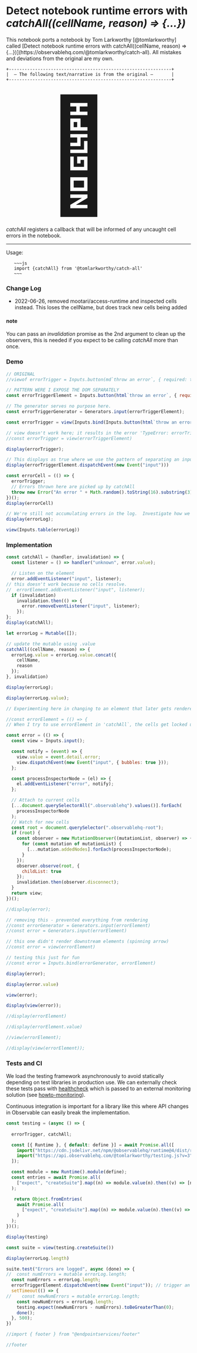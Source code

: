 # Detect notebook runtime errors with *catchAll((cellName, reason) => {...})*


<div class="tip">
This notebook ports a notebook by Tom Larkworthy [@tomlarkworthy] called [Detect notebook runtime errors with catchAll((cellName, reason) => {...})](https://observablehq.com/@tomlarkworthy/catch-all).  All mistakes and deviations from the original are my own.
</div>

```
+--------------------------------------------------------------+
|  — The following text/narrative is from the original —       |
+--------------------------------------------------------------+
```

<span style="font-size: 300px; padding-left: 100px">🚨</span>

<!--
https://observablehq.com/@tomlarkworthy/catch-all
-->


*catchAll* registers a callback that will be informed of any uncaught cell errors in the notebook. 

---
Usage:

```
   ~~~js
   import {catchAll} from '@tomlarkworthy/catch-all'
   ~~~
```

### Change Log

- 2022-06-26, removed mootari/access-runtime and inspected cells instead. This loses the cellName, but does track new cells being added
  

#### note

You can pass an *invalidation* promise as the 2nd argument to clean up the observers, this is needed if you expect to be calling *catchAll* more than once.

### Demo

<!--
// FIGURE OUT HOW TO LINK TO MUTABLE SO THAT ITS VALUE CHANGES
// const errorTriggerEl = Mutable(null);
-->

```js echo
// ORIGINAL
//viewof errorTrigger = Inputs.button(md`throw an error`, { required: true })

// PATTERN WERE I EXPOSE THE DOM SEPARATELY
const errorTriggerElement = Inputs.button(html`throw an error`, { required: true });

// The generator serves no purpose here.
const errorTriggerGenerator = Generators.input(errorTriggerElement);

const errorTrigger = view(Inputs.bind(Inputs.button(html`throw an error`, { required: true }), errorTriggerElement));
```

```js
// view doesn't work here; it results in the error 'TypeError: errorTrigger.dispatchEvent is not a function'
//const errorTrigger = view(errorTriggerElement)
```

```js echo
display(errorTrigger);
```

```js echo
// This displays as true where we use the pattern of separating an input element with DOM from the generator.
display(errorTriggerElement.dispatchEvent(new Event("input")))
```


```js echo
const errorCell = (() => {
  errorTrigger;
  // Errors thrown here are picked up by catchAll
  throw new Error("An error " + Math.random().toString(16).substring(3));
})();
display(errorCell)
```


```js echo
// We're still not accumulating errors in the log.  Investigate how we're setting the mutable.
display(errorLog);
```

```js echo
view(Inputs.table(errorLog))
```



### Implementation

```js echo
const catchAll = (handler, invalidation) => {
  const listener = () => handler("unknown", error.value);

  // Listen on the element
  error.addEventListener("input", listener);
// this doesn't work because no cells resolve.
//  errorElement.addEventListener("input", listener);
  if (invalidation)
    invalidation.then(() => {
      error.removeEventListener("input", listener);
    });
};
display(catchAll);
```

```js echo
let errorLog = Mutable([]);

// update the mutable using .value
catchAll((cellName, reason) => {
  errorLog.value = errorLog.value.concat({
    cellName,
    reason
  });
}, invalidation)
```



```js echo
display(errorLog);
```

```js echo
display(errorLog.value);
```






```js echo
// Experimenting here in changing to an element that later gets rendered as a view of generated.  So far this approach doesn't seem to work because a subsequent call to display(error) doesn't resolve (spinning wheel).

//const errorElement = (() => {
// When I try to use errorElement in 'catchAll`, the cells get locked up and stop rendering.

const error = (() => {
  const view = Inputs.input();

  const notify = (event) => {
    view.value = event.detail.error;
    view.dispatchEvent(new Event("input", { bubbles: true }));
  };

  const processInspectorNode = (el) => {
    el.addEventListener("error", notify);
  };

  // Attach to current cells
  [...document.querySelectorAll(".observablehq").values()].forEach(
    processInspectorNode
  );
  // Watch for new cells
  const root = document.querySelector(".observablehq-root");
  if (root) {
    const observer = new MutationObserver((mutationList, observer) => {
      for (const mutation of mutationList) {
        [...mutation.addedNodes].forEach(processInspectorNode);
      }
    });
    observer.observe(root, {
      childList: true
    });
    invalidation.then(observer.disconnect);
  }
  return view;
})();

//display(error);

// removing this - prevented everything from rendering
//const errorGenerator = Generators.input(errorElement)
//const error = Generators.input(errorElement)

// this one didn't render downstream elements (spinning arrow)
//const error = view(errorElement)

// testing this just for fun
//const error = Inputs.bind(errorGenerator, errorElement)
```

```js echo
display(error);
```

```js echo
display(error.value)
```


```js echo
view(error);
```


```js echo
display(view(error));
```


```js echo
//display(errorElement)
```

```js echo
//display(errorElement.value)
```


```js echo
//view(errorElement);
```


```js echo
//display(view(errorElement));
```




### Tests and CI

We load the testing framework asynchronously to avoid statically depending on test libraries in production use. We can externally check these tests pass with [healthcheck](https://webcode.run/observablehq.com/@endpointservices/healthcheck?target=%40tomlarkworthy%2Fcatch-all&excludes=errorCell&wait=5) which is passed to an external monitoring solution (see [howto-monitoring](https://observablehq.com/@tomlarkworthy/howto-monitoring)).

Continuous integration is important for a library like this where API changes in Observable can easily break the implementation.

```js echo
const testing = (async () => {
  
  errorTrigger, catchAll;

  const [{ Runtime }, { default: define }] = await Promise.all([
    import("https://cdn.jsdelivr.net/npm/@observablehq/runtime@4/dist/runtime.js"),
    import("https://api.observablehq.com/@tomlarkworthy/testing.js?v=3")
  ]);

  const module = new Runtime().module(define);
  const entries = await Promise.all(
    ["expect", "createSuite"].map((n) => module.value(n).then((v) => [n, v]))
  );

   return Object.fromEntries(
    await Promise.all(
      ["expect", "createSuite"].map((n) => module.value(n).then((v) => [n, v]))
    )
  );
})();
```

```js echo
display(testing)
```

```js echo
const suite = view(testing.createSuite())
```

<!---
Investigate MUTABLE and use of .value
--->

```js
display(errorLog.length)
```

```js echo
suite.test("Errors are logged", async (done) => {
//  const numErrors = mutable errorLog.length;
  const numErrors = errorLog.length;
  errorTriggerElement.dispatchEvent(new Event("input")); // trigger an error
  setTimeout(() => {
//    const newNumErrors = mutable errorLog.length;
    const newNumErrors = errorLog.length;
    testing.expect(newNumErrors - numErrors).toBeGreaterThan(0);
    done();
  }, 500);
})

```


```js
//import { footer } from "@endpointservices/footer"
```

```js
//footer
```
